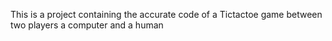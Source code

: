 This is a project containing the accurate code of a Tictactoe game between two players a computer and a human
